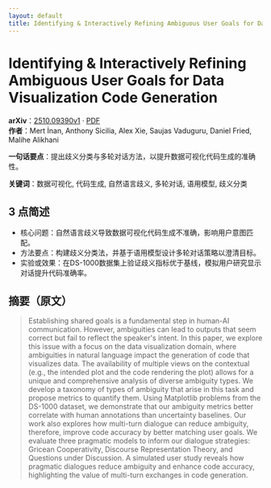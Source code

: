 ```yaml
---
layout: default
title: Identifying & Interactively Refining Ambiguous User Goals for Data Visualization Code Generation
---
```


# Identifying & Interactively Refining Ambiguous User Goals for Data Visualization Code Generation
**arXiv**：[2510.09390v1](https://arxiv.org/abs/2510.09390) · [PDF](https://arxiv.org/pdf/2510.09390.pdf)  
**作者**：Mert İnan, Anthony Sicilia, Alex Xie, Saujas Vaduguru, Daniel Fried, Malihe Alikhani  

**一句话要点**：提出歧义分类与多轮对话方法，以提升数据可视化代码生成的准确性。

**关键词**：数据可视化, 代码生成, 自然语言歧义, 多轮对话, 语用模型, 歧义分类

## 3 点简述
- 核心问题：自然语言歧义导致数据可视化代码生成不准确，影响用户意图匹配。
- 方法要点：构建歧义分类法，并基于语用模型设计多轮对话策略以澄清目标。
- 实验或效果：在DS-1000数据集上验证歧义指标优于基线，模拟用户研究显示对话提升代码准确率。

## 摘要（原文）

> Establishing shared goals is a fundamental step in human-AI communication.
> However, ambiguities can lead to outputs that seem correct but fail to reflect
> the speaker's intent. In this paper, we explore this issue with a focus on the
> data visualization domain, where ambiguities in natural language impact the
> generation of code that visualizes data. The availability of multiple views on
> the contextual (e.g., the intended plot and the code rendering the plot) allows
> for a unique and comprehensive analysis of diverse ambiguity types. We develop
> a taxonomy of types of ambiguity that arise in this task and propose metrics to
> quantify them. Using Matplotlib problems from the DS-1000 dataset, we
> demonstrate that our ambiguity metrics better correlate with human annotations
> than uncertainty baselines. Our work also explores how multi-turn dialogue can
> reduce ambiguity, therefore, improve code accuracy by better matching user
> goals. We evaluate three pragmatic models to inform our dialogue strategies:
> Gricean Cooperativity, Discourse Representation Theory, and Questions under
> Discussion. A simulated user study reveals how pragmatic dialogues reduce
> ambiguity and enhance code accuracy, highlighting the value of multi-turn
> exchanges in code generation.


